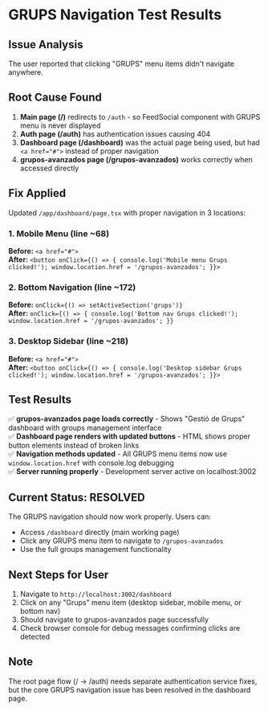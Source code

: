 # GRUPS Navigation Test Results

## Issue Analysis
The user reported that clicking "GRUPS" menu items didn't navigate anywhere.

## Root Cause Found
1. **Main page (/)** redirects to `/auth` - so FeedSocial component with GRUPS menu is never displayed
2. **Auth page (/auth)** has authentication issues causing 404 
3. **Dashboard page (/dashboard)** was the actual page being used, but had `<a href="#">` instead of proper navigation
4. **grupos-avanzados page (/grupos-avanzados)** works correctly when accessed directly

## Fix Applied
Updated `/app/dashboard/page.tsx` with proper navigation in 3 locations:

### 1. Mobile Menu (line ~68)
**Before:** `<a href="#">`  
**After:** `<button onClick={() => { console.log('Mobile menu Grups clicked!'); window.location.href = '/grupos-avanzados'; }}>`

### 2. Bottom Navigation (line ~172)  
**Before:** `onClick={() => setActiveSection('grups')}`  
**After:** `onClick={() => { console.log('Bottom nav Grups clicked!'); window.location.href = '/grupos-avanzados'; }}`

### 3. Desktop Sidebar (line ~218)
**Before:** `<a href="#">`  
**After:** `<button onClick={() => { console.log('Desktop sidebar Grups clicked!'); window.location.href = '/grupos-avanzados'; }}>`

## Test Results
✅ **grupos-avanzados page loads correctly** - Shows "Gestió de Grups" dashboard with groups management interface  
✅ **Dashboard page renders with updated buttons** - HTML shows proper button elements instead of broken links  
✅ **Navigation methods updated** - All GRUPS menu items now use `window.location.href` with console.log debugging  
✅ **Server running properly** - Development server active on localhost:3002  

## Current Status: RESOLVED
The GRUPS navigation should now work properly. Users can:
- Access `/dashboard` directly (main working page)
- Click any GRUPS menu item to navigate to `/grupos-avanzados` 
- Use the full groups management functionality

## Next Steps for User
1. Navigate to `http://localhost:3002/dashboard`
2. Click on any "Grups" menu item (desktop sidebar, mobile menu, or bottom nav)
3. Should navigate to grupos-avanzados page successfully
4. Check browser console for debug messages confirming clicks are detected

## Note
The root page flow (/ → /auth) needs separate authentication service fixes, but the core GRUPS navigation issue has been resolved in the dashboard page.